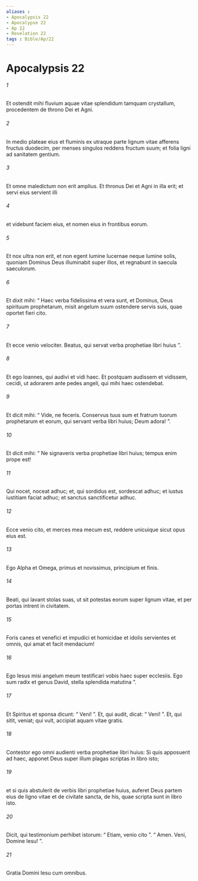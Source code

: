 ```yaml
---
aliases : 
- Apocalypsis 22
- Apocalypse 22
- Ap 22
- Revelation 22
tags : Bible/Ap/22
---
```


# Apocalypsis 22

###### 1
Et ostendit mihi fluvium aquae vitae splendidum tamquam crystallum, procedentem de throno Dei et Agni. 
###### 2
In medio plateae eius et fluminis ex utraque parte lignum vitae afferens fructus duodecim, per menses singulos reddens fructum suum; et folia ligni ad sanitatem gentium. 
###### 3
Et omne maledictum non erit amplius. Et thronus Dei et Agni in illa erit; et servi eius servient illi 
###### 4
et videbunt faciem eius, et nomen eius in frontibus eorum. 
###### 5
Et nox ultra non erit, et non egent lumine lucernae neque lumine solis, quoniam Dominus Deus illuminabit super illos, et regnabunt in saecula saeculorum.
###### 6
Et dixit mihi: “ Haec verba fidelissima et vera sunt, et Dominus, Deus spirituum prophetarum, misit angelum suum ostendere servis suis, quae oportet fieri cito. 
###### 7
Et ecce venio velociter. Beatus, qui servat verba prophetiae libri huius ”.
###### 8
Et ego Ioannes, qui audivi et vidi haec. Et postquam audissem et vidissem, cecidi, ut adorarem ante pedes angeli, qui mihi haec ostendebat. 
###### 9
Et dicit mihi: “ Vide, ne feceris. Conservus tuus sum et fratrum tuorum prophetarum et eorum, qui servant verba libri huius; Deum adora! ”.
###### 10
Et dicit mihi: “ Ne signaveris verba prophetiae libri huius; tempus enim prope est! 
###### 11
Qui nocet, noceat adhuc; et, qui sordidus est, sordescat adhuc; et iustus iustitiam faciat adhuc; et sanctus sanctificetur adhuc.
###### 12
Ecce venio cito, et merces mea mecum est, reddere unicuique sicut opus eius est. 
###### 13
Ego Alpha et Omega, primus et novissimus, principium et finis. 
###### 14
Beati, qui lavant stolas suas, ut sit potestas eorum super lignum vitae, et per portas intrent in civitatem. 
###### 15
Foris canes et venefici et impudici et homicidae et idolis servientes et omnis, qui amat et facit mendacium!
###### 16
Ego Iesus misi angelum meum testificari vobis haec super ecclesiis. Ego sum radix et genus David, stella splendida matutina ”.
###### 17
Et Spiritus et sponsa dicunt: “ Veni! ”. Et, qui audit, dicat: “ Veni! ”. Et, qui sitit, veniat; qui vult, accipiat aquam vitae gratis.
###### 18
Contestor ego omni audienti verba prophetiae libri huius: Si quis apposuerit ad haec, apponet Deus super illum plagas scriptas in libro isto; 
###### 19
et si quis abstulerit de verbis libri prophetiae huius, auferet Deus partem eius de ligno vitae et de civitate sancta, de his, quae scripta sunt in libro isto.
###### 20
Dicit, qui testimonium perhibet istorum: “ Etiam, venio cito ”. “ Amen. Veni, Domine Iesu! ”.
###### 21
Gratia Domini Iesu cum omnibus.
